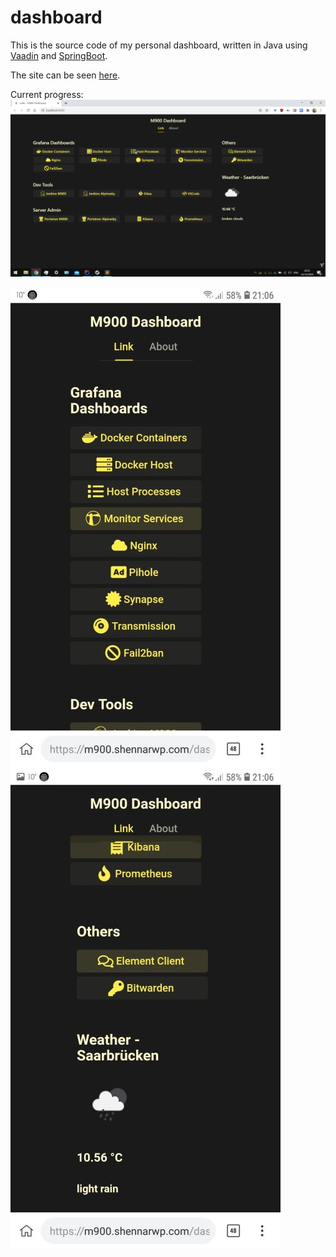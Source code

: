 # dashboard

This is the source code of my personal dashboard,
written in Java using [Vaadin](https://vaadin.com/) and [SpringBoot](https://spring.io/projects/spring-boot).

The site can be seen [here](https://m900.shennarwp.com/dashboard/).

Current progress:
![ss_desktop](./screenshot/ss_dt.png)

![ss_phone](./screenshot/ss_ph.jpg) ![ss_phone2](./screenshot/ss_ph2.jpg)